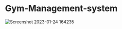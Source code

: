 # Gym-Management-system
![Screenshot 2023-01-24 164235](https://user-images.githubusercontent.com/62065133/214277308-30fa1f54-dbae-4fde-ad2d-0d1fae27bdf9.png)
